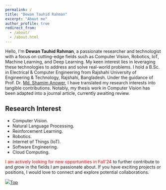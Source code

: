```yaml
---
permalink: /
title: "Dewan Tauhid Rahman"
excerpt: "About me"
author_profile: true
redirect_from: 
  - /about/
  - /about.html
---
```


Hello, I'm **Dewan Tauhid Rahman**, a passionate researcher and technologist with a focus on cutting-edge fields such as Computer Vision, Robotics, IoT, Machine Learning, and Deep Learning. My keen interest lies in leveraging these technologies to address and solve real-world problems. I hold a B.Sc. in Electrical & Computer Engineering from Rajshahi University of Engineering & Technology, Rajshahi, Bangladesh. Under the guidance of Prof. Dr. [Md. Shamim Anower](https://www.ruet.ac.bd/Professor%20Dr.%20Md.%20Shamim%20Anower "Academic profile"), I have translated my research interests into tangible contributions. Notably, my thesis work in Computer Vision has been adapted into a journal article, currently awaiting review.

## Research Interest
- Computer Vision.
- Natural Language Processing.
- Reinforcement Learning.
- Robotics.
- Internet of Things (IoT).
- Software Engineering.
- Cloud Computing.

<span style="color:Red"> I am actively looking for new opportunities in Fall'24</span> to further contribute to and grow in the fields I am passionate about. If you have exciting projects or positions, I would love to connect and explore potential collaborations. 


[<img src="https://img.icons8.com/emoji/24/000000/up-arrow-emoji.png"/>](https://tauhiddewan.github.io/#)[Top](https://tauhiddewan.github.io/#)

<script type="text/javascript" id="clstr_globe" src="//clustrmaps.com/globe.js?d=7PVYQFYbTD-xHPGO7FMJuAIJUcJG0X1EG_Bpg1SlkhE"></script>


